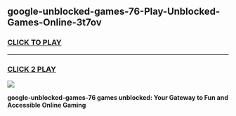 
## google-unblocked-games-76-Play-Unblocked-Games-Online-3t7ov
<h3>
<a href="https://premium76.site?title=google-unblocked-games-76&ref=25A">CLICK TO PLAY</a></h3>
<hr>

<h3>
<a href="https://premium76.site?title=google-unblocked-games-76&ref=25A">CLICK 2 PLAY</a>
  
</h3>

<a href="https://premium76.site?title=google-unblocked-games-76&ref=25A"><img src="https://clearcache.store/games.png"></a>


**google-unblocked-games-76 games unblocked: Your Gateway to Fun and Accessible Online Gaming**
